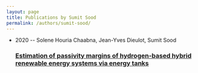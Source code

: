 ```yaml
---
layout: page
title: Publications by Sumit Sood
permalink: /authors/sumit-sood/
---
```


<ul class="post-list">
<li><span class='post-meta'>2020 -- Solene Houria Chaabna, Jean-Yves Dieulot, Sumit Sood</span><h3><a class='post-link' href='../../estimation-of-passivity-margins-of-hydrogen-based-hybrid-renewable-energy-systems-via-energy-tanks'>Estimation of passivity margins of hydrogen-based hybrid renewable energy systems via energy tanks</a></h3></li>

</ul>
